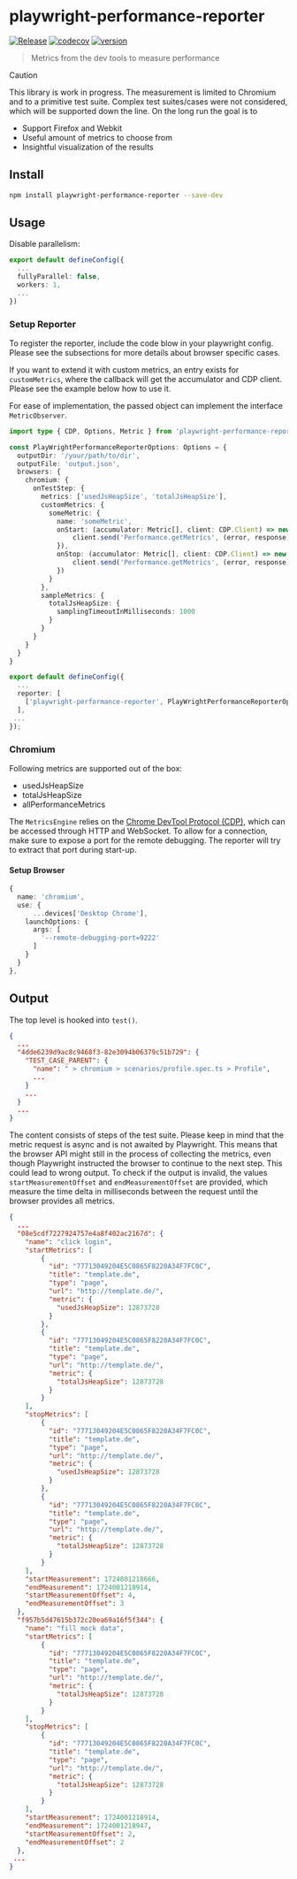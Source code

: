 # playwright-performance-reporter
[![Release](https://github.com/ntrotner/playwright-performance-reporter/actions/workflows/release.yml/badge.svg)](https://github.com/ntrotner/playwright-performance-reporter/actions/workflows/release.yml)
[![codecov](https://codecov.io/github/ntrotner/playwright-performance-reporter/graph/badge.svg?token=3UGRT92UT9)](https://codecov.io/github/ntrotner/playwright-performance-reporter)
[![version](https://img.shields.io/npm/v/playwright-performance-reporter.svg?style=flat-square)](https://www.npmjs.com/package/playwright-performance-reporter)

> Metrics from the dev tools to measure performance

> [!CAUTION]
> This library is work in progress. The measurement is limited to Chromium and to a primitive test suite.
> Complex test suites/cases were not considered, which will be supported down the line.
> On the long run the goal is to
> - Support Firefox and Webkit
> - Useful amount of metrics to choose from
> - Insightful visualization of the results

## Install

```bash
npm install playwright-performance-reporter --save-dev
```

## Usage

Disable parallelism:
```ts
export default defineConfig({
  ...
  fullyParallel: false,
  workers: 1,
  ...
})
```


### Setup Reporter
To register the reporter, include the code blow in your playwright config.
Please see the subsections for more details about browser specific cases.

If you want to extend it with custom metrics, an entry exists for `customMetrics`, where the callback will get
the accumulator and CDP client. Please see the example below how to use it.

For ease of implementation, the passed object can implement the interface `MetricObserver`.

```ts
import type { CDP, Options, Metric } from 'playwright-performance-reporter';

const PlayWrightPerformanceReporterOptions: Options = {
  outputDir: '/your/path/to/dir',
  outputFile: 'output.json',
  browsers: {
    chromium: {
      onTestStep: {
        metrics: ['usedJsHeapSize', 'totalJsHeapSize'],
        customMetrics: {
          someMetric: {
            name: 'someMetric',
            onStart: (accumulator: Metric[], client: CDP.Client) => new Promise(resolve => {
                client.send('Performance.getMetrics', (error, response) => { Object.assign(accumulator, response); resolve(); });
            }),
            onStop: (accumulator: Metric[], client: CDP.Client) => new Promise(resolve => {
                client.send('Performance.getMetrics', (error, response) => { Object.assign(accumulator, response); resolve(); });
            })
          }
        },
        sampleMetrics: {
          totalJsHeapSize: {
            samplingTimeoutInMilliseconds: 1000
          }
        }
      }
    }
  }
}

export default defineConfig({
  ...
  reporter: [
    ['playwright-performance-reporter', PlayWrightPerformanceReporterOptions]
  ],
 ...
});
```


### Chromium

Following metrics are supported out of the box:
- usedJsHeapSize
- totalJsHeapSize
- allPerformanceMetrics

The `MetricsEngine` relies on the [Chrome DevTool Protocol (CDP)](https://chromedevtools.github.io/devtools-protocol/),
which can be accessed through HTTP and WebSocket. To allow for a connection, make sure to expose a port for the remote debugging.
The reporter will try to extract that port during start-up.

#### Setup Browser
```ts
{
  name: 'chromium',
  use: {
      ...devices['Desktop Chrome'],
    launchOptions: {
      args: [
        '--remote-debugging-port=9222'
      ]
    }
  }
},
```

## Output

The top level is hooked into `test()`.


```json
{
  ...
  "4dde6239d9ac8c9468f3-82e3094b06379c51b729": {
    "TEST_CASE_PARENT": {
      "name": " > chromium > scenarios/profile.spec.ts > Profile",
      ...
    }
    ...
  }
  ...
}
```

The content consists of steps of the test suite.
Please keep in mind that the metric request is async and is not awaited by
Playwright. This means that the browser API might still in the process of collecting the metrics,
even though Playwright instructed the browser to continue to the next step. This could lead to wrong output.
To check if the output is invalid, the values `startMeasurementOffset` and `endMeasurementOffset` are provided, which measure
the time delta in milliseconds between the request until the browser provides all metrics.

```json
{
  ...
  "08e5cdf7227924757e4a8f402ac2167d": {
    "name": "click login",
    "startMetrics": [
        {
          "id": "77713049204E5C0865F8220A34F7FC0C",
          "title": "template.de",
          "type": "page",
          "url": "http://template.de/",
          "metric": {
            "usedJsHeapSize": 12873728
          }
        },
        {
          "id": "77713049204E5C0865F8220A34F7FC0C",
          "title": "template.de",
          "type": "page",
          "url": "http://template.de/",
          "metric": {
            "totalJsHeapSize": 12873728
          }
        }
    ],
    "stopMetrics": [
        {
          "id": "77713049204E5C0865F8220A34F7FC0C",
          "title": "template.de",
          "type": "page",
          "url": "http://template.de/",
          "metric": {
            "usedJsHeapSize": 12873728
          }
        },
        {
          "id": "77713049204E5C0865F8220A34F7FC0C",
          "title": "template.de",
          "type": "page",
          "url": "http://template.de/",
          "metric": {
            "totalJsHeapSize": 12873728
          }
        }
    ],
    "startMeasurement": 1724001218666,
    "endMeasurement": 1724001218914,
    "startMeasurementOffset": 4,
    "endMeasurementOffset": 3
  },
  "f957b5d47615b372c20ea69a16f5f344": {
    "name": "fill mock data",
    "startMetrics": [
        {
          "id": "77713049204E5C0865F8220A34F7FC0C",
          "title": "template.de",
          "type": "page",
          "url": "http://template.de/",
          "metric": {
            "totalJsHeapSize": 12873728
          }
        }
    ],
    "stopMetrics": [
        {
          "id": "77713049204E5C0865F8220A34F7FC0C",
          "title": "template.de",
          "type": "page",
          "url": "http://template.de/",
          "metric": {
            "totalJsHeapSize": 12873728
          }
        }
    ],
    "startMeasurement": 1724001218914,
    "endMeasurement": 1724001218947,
    "startMeasurementOffset": 2,
    "endMeasurementOffset": 2
  },
 ...
}
```
